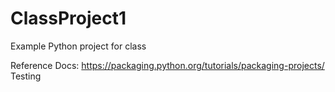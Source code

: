 # ClassProject1
Example Python project for class

Reference Docs: https://packaging.python.org/tutorials/packaging-projects/
Testing

